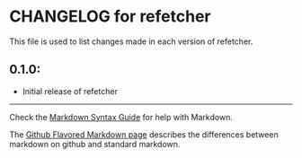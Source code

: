 # CHANGELOG for refetcher

This file is used to list changes made in each version of refetcher.

## 0.1.0:

* Initial release of refetcher

- - -
Check the [Markdown Syntax Guide](http://daringfireball.net/projects/markdown/syntax) for help with Markdown.

The [Github Flavored Markdown page](http://github.github.com/github-flavored-markdown/) describes the differences between markdown on github and standard markdown.
